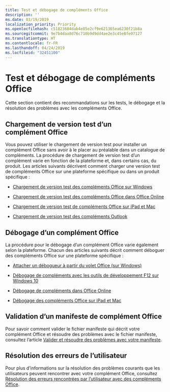 ```yaml
---
title: Test et débogage de compléments Office
description: ''
ms.date: 03/19/2019
localization_priority: Priority
ms.openlocfilehash: c51823684dab4e85e2cf9e621365ea6230f21b8a
ms.sourcegitcommit: 9e7b4daa8d76c710b9d9dd4ae2e3c45e8fe07127
ms.translationtype: HT
ms.contentlocale: fr-FR
ms.lasthandoff: 04/24/2019
ms.locfileid: "32451100"
---
```

# <a name="test-and-debug-office-add-ins"></a>Test et débogage de compléments Office

Cette section contient des recommandations sur les tests, le débogage et la résolution des problèmes avec les compléments Office.

## <a name="sideload-an-office-add-in-for-testing"></a>Chargement de version test d’un complément Office

Vous pouvez utiliser le chargement de version test pour installer un complément Office sans avoir à le placer au préalable dans un catalogue de compléments. La procédure de chargement de version test d’un complément varie en fonction de la plateforme et, dans certains cas, du produit. Les articles suivants décrivent comment charger une version test de compléments Office sur une plateforme spécifique ou dans un produit spécifique :

- [Chargement de version test des compléments Office sur Windows](create-a-network-shared-folder-catalog-for-task-pane-and-content-add-ins.md)

- [Chargement de version test des compléments Office dans Office Online](sideload-office-add-ins-for-testing.md)

- [Chargement de version test de compléments Office sur iPad et Mac](sideload-an-office-add-in-on-ipad-and-mac.md)

- [Chargement de version test des compléments Outlook](/outlook/add-ins/sideload-outlook-add-ins-for-testing)

## <a name="debug-an-office-add-in"></a>Débogage d’un complément Office

La procédure pour le débogage d’un complément Office varie également selon la plateforme. Chacun des articles suivants décrit comment déboguer des compléments Office sur une plateforme spécifique :

- [Attacher un débogueur à partir du volet Office (sur Windows)](attach-debugger-from-task-pane.md)

- [Débogage de compléments avec les outils de développement F12 sur Windows 10](debug-add-ins-using-f12-developer-tools-on-windows-10.md)

- [Débogage de compléments dans Office Online](debug-add-ins-in-office-online.md)

- [Débogage des compléments Office sur iPad et Mac](debug-office-add-ins-on-ipad-and-mac.md)

## <a name="validate-an-office-add-in-manifest"></a>Validation d’un manifeste de complément Office

Pour savoir comment valider le fichier manifeste qui décrit votre complément Office et résoudre des problèmes avec le fichier manifeste, consultez l’article [Valider et résoudre des problèmes avec votre manifeste](troubleshoot-manifest.md).

## <a name="troubleshoot-user-errors"></a>Résolution des erreurs de l’utilisateur

Pour plus d’informations sur la résolution des problèmes courants que les utilisateurs peuvent rencontrer avec votre complément Office, consultez [Résolution des erreurs rencontrées par l’utilisateur avec des compléments Office](testing-and-troubleshooting.md).
